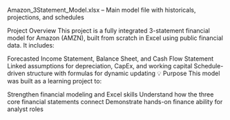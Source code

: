 Amazon_3Statement_Model.xlsx – Main model file with historicals, projections, and schedules

Project Overview
This project is a fully integrated 3-statement financial model for Amazon (AMZN), built from scratch in Excel using public financial data. It includes:

Forecasted Income Statement, Balance Sheet, and Cash Flow Statement
Linked assumptions for depreciation, CapEx, and working capital
Schedule-driven structure with formulas for dynamic updating
💡 Purpose
This model was built as a learning project to:

Strengthen financial modeling and Excel skills
Understand how the three core financial statements connect
Demonstrate hands-on finance ability for analyst roles
